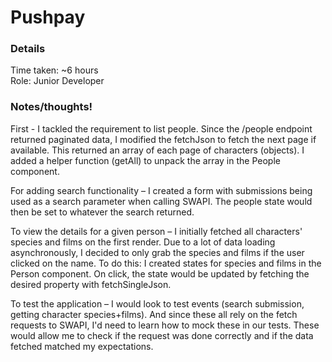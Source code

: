 # Pushpay

### Details

Time taken: ~6 hours <br/>
Role: Junior Developer

### Notes/thoughts!

First - I tackled the requirement to list people. Since the /people endpoint returned paginated data, I modified the fetchJson to fetch the next page if available. This returned an array of each page of characters (objects). I added a helper function (getAll) to unpack the array in the People component. 

For adding search functionality – I created a form with submissions being used as a search parameter when calling SWAPI. The people state would then be set to whatever the search returned. 

To view the details for a given person – I initially fetched all characters' species and films on the first render. Due to a lot of data loading asynchronously, I decided to only grab the species and films if the user clicked on the name. To do this: I created states for species and films in the Person component. On click, the state would be updated by fetching the desired property with fetchSingleJson. 

To test the application – I would look to test events (search submission, getting character species+films). And since these all rely on the fetch requests to SWAPI, I'd need to learn how to mock these in our tests. These would allow me to check if the request was done correctly and if the data fetched matched my expectations. 














